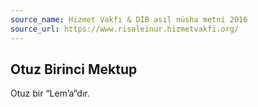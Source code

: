 ```yaml
---
source_name: Hizmet Vakfı & DİB asıl nüsha metni 2016
source_url: https://www.risaleinur.hizmetvakfi.org/
---
```

## Otuz Birinci Mektup
Otuz bir “Lem’a”dır.

